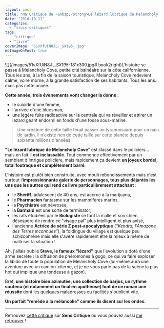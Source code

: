 ```yaml
---
layout: post
title: "Ma Critique de «&nbsp;<strong>Le lézard lubrique de Melancholy Cove</strong>&nbsp;» de <em>Christopher Moore</em>"
date: "2016-10-11"
categories: 
  - "trucs-critiques"
tags: 
  - "critique"
  - "livre"
coverImage: "51vXfUiN8JL._SX195_.jpg"
noImageOnPost: true
---
```


![](/images/51vXfUiN8JL._SX195_-181x300.jpg# book2right)L'histoire se passe à Melancholy Cove, petite cité balnéaire sur la côte californienne. Tous les ans, à la fin de la saison touristique, Melancholy Cove redevient calme, voire morne, à la grande satisfaction de ses habitants. Tous les ans... mais pas cette année.

**Cette année, trois évènements vont changer la donne :**

- le suicide d'une femme,
- l'arrivée d'une bluesman,
- une lègère fuite radioactive sur la centrale qui va réveiller et attirer un lézard géant endormi en fonds d'une fosse sous-marine.

<blockquote class="citation">Une créature de cette taille ferait passer un tyrannosaure pour un nain de jardin. Il n'existe rien de cette taille sur cette planète depuis soixante millions d'années.</blockquote>

**"Le lézard lubrique de Melancholy Cove**" est classé dans le policiers... mais en fait il **est inclassable**. Tout commence effectivement par un semblant d'intrigue policière, mais rapidement ça devient **un joyeux bordel, total foutraque et complètement barré**.

L'histoire est plutôt bien construite, avec moult rebondissements mais c'est surtout l'**impressionnante galerie de personnages, tous plus déjantés les uns que les autres qui rend ce livre particulièrement attachant** :

- le **Sheriff**, adulescent de 40 ans, est accroc à la marijuana,
- le **Pharmacien** fantasme sur les mammifères marins,
- la **Psychiatre** est névrosée,
- la **Barmaid** est une sorte de terminator,
- les rats étudiées par le **Biologiste** se font la malle et son chien désespère de rendre ce "visage pal" plus intelligent et plus avisé,
- l'ancienne **Actrice de série Z post-apocalyptique** (_"Kendra, l'Amazone des Terres inconnues"_), la foldingue du village est quelque peu schizophrène mais elle s'avère rapidement être la mieux à même de maîtriser la situation !

Ah, j'allais oublié **Steve, le fameux "lézard"** que l'évolution a doté d'une arme secrète : la diffusion de phéromones à gogo, ce qui va faire exploser la libido de toute la population de Melancholy Cove (lui-même aura une aventure avec un camion-citerne, et je ne vous parle pas de la scène la plus hot qui implique une tondeuse à gazon).

Bref, **une histoire bien azimutée, une collection de barjos, un rythme soutenu (et notamment un final en apothéose) font de ce roman une réussite** dont les quelques maladresses ou facilités s'oublient vite.

**Un parfait "remède à la mélancolie" comme ils disent sur les ondes.**

* * *

Retrouvez [cette critique](http://www.senscritique.com/livre/Le_lezard_lubrique_de_Melancholy_Cove/critique/107096646) sur **Sens Critique** où vous pouvez aussi [me retrouver](http://www.senscritique.com/Arnaud_Malon) !
